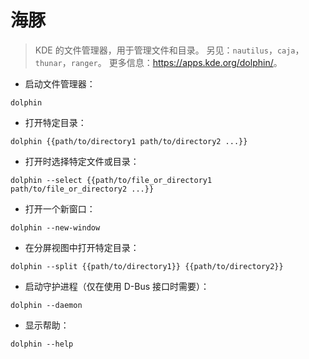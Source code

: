 # 海豚

> KDE 的文件管理器，用于管理文件和目录。
> 另见：`nautilus`，`caja`，`thunar`，`ranger`。
> 更多信息：<https://apps.kde.org/dolphin/>。

- 启动文件管理器：

`dolphin`

- 打开特定目录：

`dolphin {{path/to/directory1 path/to/directory2 ...}}`

- 打开时选择特定文件或目录：

`dolphin --select {{path/to/file_or_directory1 path/to/file_or_directory2 ...}}`

- 打开一个新窗口：

`dolphin --new-window`

- 在分屏视图中打开特定目录：

`dolphin --split {{path/to/directory1}} {{path/to/directory2}}`

- 启动守护进程（仅在使用 D-Bus 接口时需要）：

`dolphin --daemon`

- 显示帮助：

`dolphin --help`